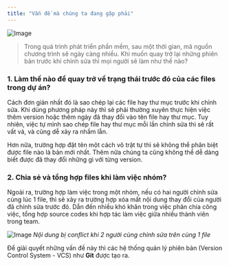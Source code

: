 ```yaml
---
title: "Vấn đề mà chúng ta đang gặp phải"
---
```


![Image](./images/lessons/01-introduction/issue.png)

> Trong quá trình phát triển phần mềm, sau một thời gian, mã nguồn chương trình sẽ ngày càng nhiều. Khi muốn quay trở lại những phiên bản trước khi chỉnh sửa thì mọi người sẽ làm như thế nào?

### 1. Làm thế nào để quay trở về trạng thái trước đó của các files trong dự án?
Cách đơn giản nhất đó là sao chép lại các file hay thư mục trước khi chỉnh sửa. Khi dùng phương pháp này thì sẽ phải thường xuyên thực hiện việc thêm version hoặc thêm ngày đã thay đổi vào tên file hay thư mục. Tuy nhiên, việc tự mình sao chép file hay thư mục mỗi lần chỉnh sửa thì sẽ rất vất vả, và cũng dễ xảy ra nhầm lẫn.

Hơn nữa, trường hợp đặt tên một cách vô trật tự thì sẽ không thể phân biệt được file nào là bản mới nhất. Thêm nữa chúng ta cũng không thể dễ dàng biết được đã thay đổi những gì với từng version.

### 2. Chia sẻ và tổng hợp files khi làm việc nhóm?

Ngoài ra, trường hợp làm việc trong một nhóm, nếu có hai người chỉnh sửa cùng lúc 1 file, thì sẽ xảy ra trường hợp xóa mất nội dung thay đổi của người đã chỉnh sửa trước đó. Dẫn đến nhiều khó khăn trong việc phân chia công việc, tổng hợp source codes khi hợp tác làm việc giữa nhiều thành viên trong team.

![Image](./images/lessons/01-introduction/share-code-with-team.png)
*Nội dung bị conflict khi 2 người cùng chỉnh sửa trên cùng 1 file*



Để giải quyết những vấn đề này thì các hệ thống quản lý phiên bản (Version Control System  - VCS) như **Git** được tạo ra.